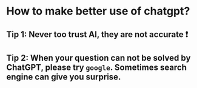 # How to make better use of chatgpt?

## Tip 1: Never too trust AI, they are not accurate :exclamation:

## Tip 2: When your question can not be solved by ChatGPT, please try `google`.  Sometimes search engine can give you surprise.


